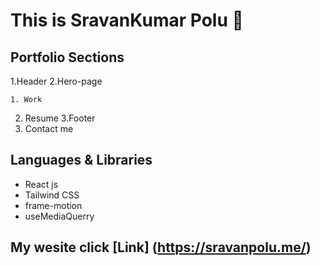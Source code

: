 # This is SravanKumar Polu 🙂


## Portfolio Sections

 1.Header
  2.Hero-page

    1. Work 
  2. Resume
3.Footer
  1. Contact me


## Languages & Libraries
 * React js
 * Tailwind CSS
 * frame-motion
 * useMediaQuerry
   
## My wesite  click [Link] (https://sravanpolu.me/)



